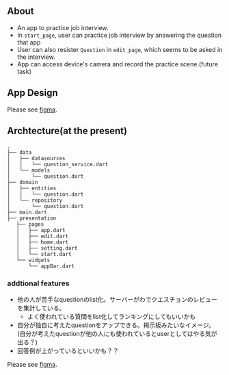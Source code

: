 ## About
* An app to practice job interview.
* In `start_page`, user can practice job interview by answering the question that app 
* User can also resister `Question` in `edit_page`, which seems to be asked in the interview.
* App can access device's camera and record the practice scene.(future task)  

## App Design
Please see [figma](https://www.figma.com/file/WbtYeobvJ4Pe2acxgKNkkL/Figma-Basics?node-id=0%3A286).  

## Archtecture(at the present)
```
.
├── data
│   ├── datasources
│   │   └── question_service.dart
│   └── models
│       └── question.dart
├── domain
│   ├── entities
│   │   └── question.dart
│   └── repository
│       └── question.dart
├── main.dart
├── presentation
   ├── pages
   │   ├── app.dart
   │   ├── edit.dart
   │   ├── home.dart
   │   ├── setting.dart
   │   └── start.dart
   └── widgets
       └── appBar.dart
```

### addtional features
* 他の人が苦手なquestionのlist化。サーバーがわでクエスチョンのレビューを集計している。
  - よく使われている質問をlist化してランキングにしてもいいかも
* 自分が独自に考えたquestionをアップできる。掲示板みたいなイメージ。(自分が考えたquestionが他の人にも使われているとuserとしてはやる気が出る？)
* 回答例が上がっているといいかも？？

Please see [figma](https://www.figma.com/file/WbtYeobvJ4Pe2acxgKNkkL/Figma-Basics?node-id=0%3A286).  
